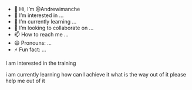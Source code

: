 - 👋 Hi, I’m @Andrewimanche
- 👀 I’m interested in ...
- 🌱 I’m currently learning ...
- 💞️ I’m looking to collaborate on ...
- 📫 How to reach me ...
- 😄 Pronouns: ...
- ⚡ Fun fact: ...

<!---
Andrewimanche/Andrewimanche is a ✨ special ✨ repository because its `README.md` (this file) appears on your GitHub profile.
You can click the Preview link to take a look at your changes.
--->I am interested in the training
i am currently learning
how can I achieve it
what is the way out of it
please help me out of it 

